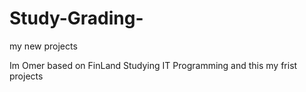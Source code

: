 # Study-Grading-
my new projects

Im Omer based on FinLand Studying IT Programming and  this my frist projects 
